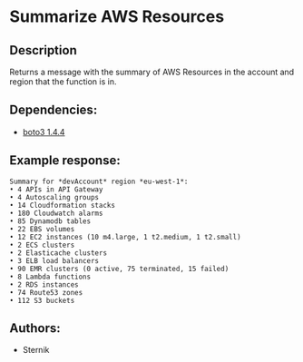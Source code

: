 # Summarize AWS Resources

## Description

Returns a message with the summary of AWS Resources in the account and region that the function is in.

## Dependencies:

* [boto3 1.4.4](https://pypi.python.org/pypi/boto3)

## Example response:

```
Summary for *devAccount* region *eu-west-1*:
• 4 APIs in API Gateway
• 4 Autoscaling groups
• 14 Cloudformation stacks
• 180 Cloudwatch alarms
• 85 Dynamodb tables
• 22 EBS volumes
• 12 EC2 instances (10 m4.large, 1 t2.medium, 1 t2.small)
• 2 ECS clusters
• 2 Elasticache clusters
• 3 ELB load balancers
• 90 EMR clusters (0 active, 75 terminated, 15 failed)
• 8 Lambda functions
• 2 RDS instances
• 74 Route53 zones
• 112 S3 buckets
```

## Authors:
  * Sternik
